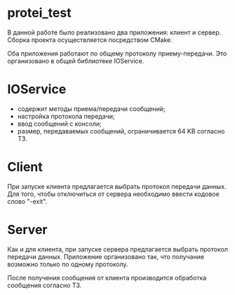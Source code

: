 # protei_test

В данной работе было реализовано два приложения: клиент и сервер.
Сборка проекта осуществляется посредством CMake.

Оба приложения работают по общему протоколу приему-передачи.
Это организовано в общей библиотеке IOService.

# IOService

- содержит методы приема/передачи сообщений;
- настройка протокола передачи;
- ввод сообщений с консоли;
- размер, передаваемых сообщений, ограничивается 64 KB согласно ТЗ.

# Client

При запуске клиента предлагается выбрать протокол передачи данных.
Для того, чтобы отключиться от сервера необходимо ввести кодовое слово "-exit".

# Server

Как и для клиента, при запуске сервера предлагается выбрать протокол передачи данных.
Приложение организовано так, что получание возможно только по одному протоколу.

После получения сообщения от клиента производится обработка сообщения согласно ТЗ.


